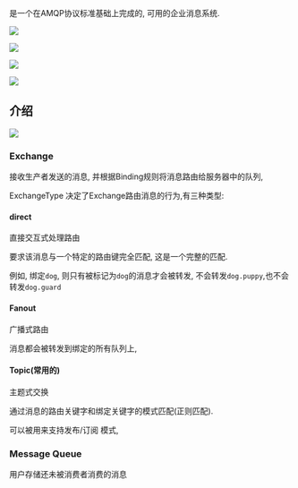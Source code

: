 是一个在AMQP协议标准基础上完成的, 可用的企业消息系统.

![](https://youpaiyun.zongqilive.cn/image/5e24209a2fb38b8c3c76a9d5.jpg)

![](https://youpaiyun.zongqilive.cn/image/5e2420b52fb38b8c3c76abfd.jpg)

![](https://youpaiyun.zongqilive.cn/image/5e24213a2fb38b8c3c76b6b3.jpg)

![](https://youpaiyun.zongqilive.cn/image/5e2421462fb38b8c3c76b7e1.jpg)





## 介绍

![](https://youpaiyun.zongqilive.cn/image/006tNc79ly1g3xd79ryzej31ds0u0djl.jpg)



### Exchange

接收生产者发送的消息, 并根据Binding规则将消息路由给服务器中的队列, 

ExchangeType 决定了Exchange路由消息的行为,有三种类型:

#### direct

直接交互式处理路由

要求该消息与一个特定的路由键完全匹配, 这是一个完整的匹配.

例如, 绑定`dog`, 则只有被标记为`dog`的消息才会被转发, 不会转发`dog.puppy`,也不会转发`dog.guard`

#### Fanout

广播式路由

消息都会被转发到绑定的所有队列上, 

#### Topic(常用的)

主题式交换

通过消息的路由关键字和绑定关键字的模式匹配(正则匹配).

可以被用来支持发布/订阅 模式, 

### Message Queue

用户存储还未被消费者消费的消息

























